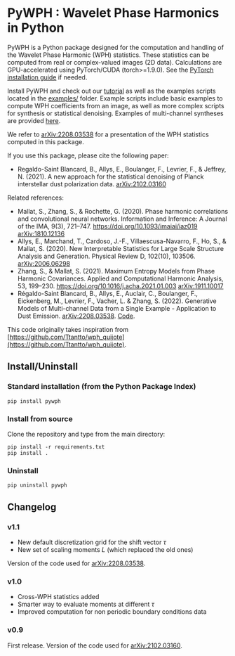 # PyWPH : Wavelet Phase Harmonics in Python

PyWPH is a Python package designed for the computation and handling of the Wavelet Phase Harmonic (WPH) statistics.
These statistics can be computed from real or complex-valued images (2D data). Calculations are GPU-accelerated using PyTorch/CUDA (torch>=1.9.0). See the [PyTorch installation guide](https://pytorch.org/get-started/locally/) if needed.

Install PyWPH and check out our [tutorial](examples/tutorial.ipynb) as well as the examples scripts located in the [examples/](examples/) folder. Example scripts include basic examples to compute WPH coefficients from an image, as well as more complex scripts for synthesis or statistical denoising. Examples of multi-channel syntheses are provided [here](https://github.com/bregaldo/dust_genmodels).

We refer to [arXiv:2208.03538](https://arxiv.org/abs/2208.03538) for a presentation of the WPH statistics computed in this package.

If you use this package, please cite the following paper:
* Regaldo-Saint Blancard, B., Allys, E., Boulanger, F., Levrier, F., & Jeffrey, N. (2021). A new approach for the statistical denoising of Planck interstellar dust polarization data. [arXiv:2102.03160](https://arxiv.org/abs/2102.03160)

Related references:
* Mallat, S., Zhang, S., & Rochette, G. (2020). Phase harmonic correlations and convolutional neural networks. Information and Inference: A Journal of the IMA, 9(3), 721–747. https://doi.org/10.1093/imaiai/iaz019 [arXiv:1810.12136](https://arxiv.org/abs/1810.12136)
* Allys, E., Marchand, T., Cardoso, J.-F., Villaescusa-Navarro, F., Ho, S., & Mallat, S. (2020). New Interpretable Statistics for Large Scale Structure Analysis and Generation. Physical Review D, 102(10), 103506. [arXiv:2006.06298](http://arxiv.org/abs/2006.06298)
* Zhang, S., & Mallat, S. (2021). Maximum Entropy Models from Phase Harmonic Covariances. Applied and Computational Harmonic Analysis, 53, 199–230. https://doi.org/10.1016/j.acha.2021.01.003 [arXiv:1911.10017](https://arxiv.org/abs/1911.10017)
* Régaldo-Saint Blancard, B., Allys, E., Auclair, C., Boulanger, F., Eickenberg, M., Levrier, F., Vacher, L. & Zhang, S. (2022). Generative Models of Multi-channel Data from a Single Example - Application to Dust Emission. [arXiv:2208.03538](https://arxiv.org/abs/2208.03538). [Code](https://github.com/bregaldo/dust_genmodels).

This code originally takes inspiration from [https://github.com/Ttantto/wph_quijote](https://github.com/Ttantto/wph_quijote).

## Install/Uninstall

### Standard installation (from the Python Package Index)

```
pip install pywph
```

### Install from source

Clone the repository and type from the main directory:

```
pip install -r requirements.txt
pip install .
```

### Uninstall

```
pip uninstall pywph
```

## Changelog

### v1.1

* New default discretization grid for the shift vector $\tau$
* New set of scaling moments $L$ (which replaced the old ones)

Version of the code used for [arXiv:2208.03538](https://arxiv.org/abs/2208.03538).
### v1.0

* Cross-WPH statistics added
* Smarter way to evaluate moments at different $\tau$
* Improved computation for non periodic boundary conditions data
### v0.9

First release. Version of the code used for [arXiv:2102.03160](https://arxiv.org/abs/2102.03160).
